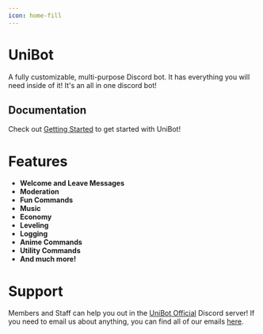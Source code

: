 ```yaml
---
icon: home-fill
---
```

# UniBot

A fully customizable, multi-purpose Discord bot. It has everything you will need inside of it! It's an all in one discord bot!

## Documentation

Check out [Getting Started](/guides/getting-started) to get started with UniBot!

# Features

- **Welcome and Leave Messages**
- **Moderation**
- **Fun Commands**
- **Music**
- **Economy**
- **Leveling**
- **Logging**
- **Anime Commands**
- **Utility Commands**
- **And much more!**

# Support

Members and Staff can help you out in the [UniBot Official](https://discord.gg/3Qh3v3Z) Discord server!
If you need to email us about anything, you can find all of our emails [here](https://uni-bot.xyz/staff).


